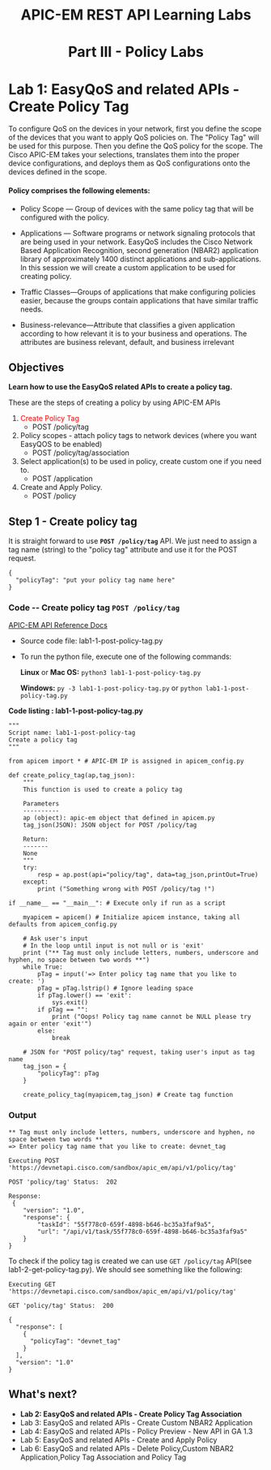 #  <center>APIC-EM REST API Learning Labs</center>

# <center>Part III - Policy Labs</center>

# Lab 1: EasyQoS and related APIs - Create Policy Tag


To configure QoS on the devices in your network, first you define the scope of the devices that you want to apply QoS policies on. The "Policy Tag" will be used for this purpose. Then you define the QoS policy for the scope. The Cisco APIC-EM takes your selections, translates them into the proper device configurations, and deploys them as QoS configurations onto the devices defined in the scope.

#### Policy comprises the following elements:

* Policy Scope — Group of devices with the same policy tag that will be configured with the policy.

* Applications — Software programs or network signaling protocols that are being used in your network. EasyQoS includes the Cisco Network Based Application Recognition, second generation (NBAR2) application library of approximately 1400 distinct applications and sub-applications. In this session we will create a custom application to be used for creating policy.

* Traffic Classes—Groups of applications that make configuring policies easier, because the groups contain applications that have similar traffic needs.

* Business-relevance—Attribute that classifies a given application according to how relevant it is to your business and operations. The attributes are business relevant, default, and business irrelevant


## Objectives
**Learn how to use the EasyQoS related APIs to create a policy tag.**

These are the steps of creating a policy by using APIC-EM APIs


1. <font color='red'>Create Policy Tag</font>
   * POST /policy/tag 
2. Policy scopes - attach policy tags to network devices (where you want EasyQOS to be enabled)
   * POST /policy/tag/association
3. Select application(s) to be used in policy, create custom one if you need to.
   * POST /application
4. Create and Apply Policy.
   * POST /policy


## Step 1 - Create policy tag
It is straight forward to use **`POST /policy/tag`** API.
We just need to assign a tag name (string) to the "policy tag" attribute and use it for the POST request.

```
{
  "policyTag": "put your policy tag name here"
}
```
### Code -- Create policy tag ```POST /policy/tag```

[APIC-EM API Reference Docs](http://devnetapic.cisco.com/)

*  Source code file: lab1-1-post-policy-tag.py
*  To run the python file, execute one of the following commands:


	**Linux** or **Mac OS:**  `python3 lab1-1-post-policy-tag.py`
	
	**Windows:**    `py -3 lab1-1-post-policy-tag.py` or `python lab1-1-post-policy-tag.py`


**Code listing : lab1-1-post-policy-tag.py**

```
"""
Script name: lab1-1-post-policy-tag
Create a policy tag
"""

from apicem import * # APIC-EM IP is assigned in apicem_config.py

def create_policy_tag(ap,tag_json):
    """
    This function is used to create a policy tag
    
    Parameters
    ----------
    ap (object): apic-em object that defined in apicem.py
    tag_json(JSON): JSON object for POST /policy/tag

    Return:
    -------
    None
    """
    try:
        resp = ap.post(api="policy/tag", data=tag_json,printOut=True)
    except:
        print ("Something wrong with POST /policy/tag !")

if __name__ == "__main__": # Execute only if run as a script
    
    myapicem = apicem() # Initialize apicem instance, taking all defaults from apicem_config.py
    
    # Ask user's input 
    # In the loop until input is not null or is 'exit'
    print ("** Tag must only include letters, numbers, underscore and hyphen, no space between two words **")
    while True:
        pTag = input('=> Enter policy tag name that you like to create: ')
        pTag = pTag.lstrip() # Ignore leading space
        if pTag.lower() == 'exit': 
            sys.exit()  
        if pTag == "":
            print ("Oops! Policy tag name cannot be NULL please try again or enter 'exit'")
        else:
            break
        
    # JSON for "POST policy/tag" request, taking user's input as tag name    
    tag_json = {
        "policyTag": pTag    
    }
    
    create_policy_tag(myapicem,tag_json) # Create tag function
```

### Output
```
** Tag must only include letters, numbers, underscore and hyphen, no space between two words **
=> Enter policy tag name that you like to create: devnet_tag

Executing POST 'https://devnetapi.cisco.com/sandbox/apic_em/api/v1/policy/tag'

POST 'policy/tag' Status:  202 

Response:
 {
    "version": "1.0",
    "response": {
        "taskId": "55f778c0-659f-4898-b646-bc35a3faf9a5",
        "url": "/api/v1/task/55f778c0-659f-4898-b646-bc35a3faf9a5"
    }
}
```

To check if the policy tag is created we can use `GET /policy/tag` API(see lab1-2-get-policy-tag.py). We should see something like the following:


```
Executing GET 'https://devnetapi.cisco.com/sandbox/apic_em/api/v1/policy/tag'

GET 'policy/tag' Status:  200 

{
  "response": [
    {
      "policyTag": "devnet_tag"
    }
  ],
  "version": "1.0"
}
```
## What's next?

* **Lab 2: EasyQoS and related APIs - Create Policy Tag Association**
* Lab 3: EasyQoS and related APIs - Create Custom NBAR2 Application
* Lab 4: EasyQoS and related APIs - Policy Preview - New API in GA 1.3
* Lab 5: EasyQoS and related APIs - Create and Apply Policy
* Lab 6: EasyQoS and related APIs - Delete Policy,Custom NBAR2 Application,Policy Tag Association and Policy Tag